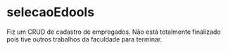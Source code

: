 # selecaoEdools
Fiz um CRUD de cadastro de empregados. Não está totalmente finalizado pois tive outros trabalhos da faculdade para terminar.
